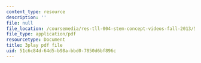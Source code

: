 ```yaml
---
content_type: resource
description: ''
file: null
file_location: /coursemedia/res-tll-004-stem-concept-videos-fall-2013/51c6c84d64d5b98abbd07850d6bf896c_jwfeVqhqEB8.pdf
file_type: application/pdf
resourcetype: Document
title: 3play pdf file
uid: 51c6c84d-64d5-b98a-bbd0-7850d6bf896c
---
```

